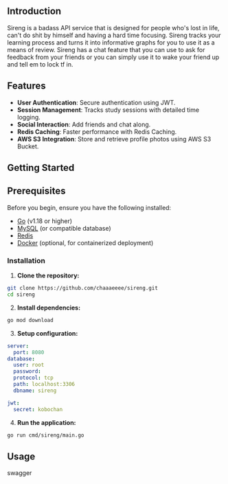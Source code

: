 ## Introduction
Sireng is a badass API service that is designed for people who's lost in life, can't do shit by himself and having a hard time focusing. Sireng tracks your learning process and turns it into informative graphs for you to use it as a means of review. Sireng has a chat feature that you can use to ask for feedback from your friends or you can simply use it to wake your friend up and tell em to lock tf in.

## Features
- **User Authentication**: Secure authentication using JWT.
- **Session Management**: Tracks study sessions with detailed time logging.
- **Social Interaction**: Add friends and chat along.
- **Redis Caching**: Faster performance with Redis Caching.
- **AWS S3 Integration**: Store and retrieve profile photos using AWS S3 Bucket.

## Getting Started

## Prerequisites
Before you begin, ensure you have the following installed:
- [Go](https://golang.org/dl/) (v1.18 or higher)
- [MySQL](https://www.mysql.com/downloads/) (or compatible database)
- [Redis](https://redis.io/download)
- [Docker](https://www.docker.com/products/docker-desktop) (optional, for containerized deployment)

### Installation
1. **Clone the repository:**
```bash
git clone https://github.com/chaaaeeee/sireng.git
cd sireng
```
2. **Install dependencies:**
```bash
go mod download
```   
3. **Setup configuration:**
```yaml
server:
  port: 8080
database:
  user: root
  password: 
  protocol: tcp
  path: localhost:3306
  dbname: sireng

jwt:
  secret: kobochan
```
4. **Run the application:**
```bash
go run cmd/sireng/main.go
```
## Usage
swagger